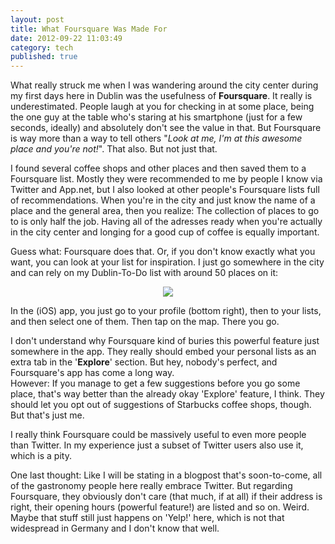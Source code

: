 ```yaml
---
layout: post
title: What Foursquare Was Made For
date: 2012-09-22 11:03:49
category: tech
published: true
---
```

What really struck me when I was wandering around the city center during my first days here in Dublin was the usefulness of **Foursquare**. It really is underestimated. People laugh at you for checking in at some place, being the one guy at the table who's staring at his smartphone (just for a few seconds, ideally) and absolutely don't see the value in that. But Foursquare is way more than a way to tell others "*Look at me, I'm at this awesome place and you're not!*". That also. But not just that.

I found several coffee shops and other places and then saved them to a Foursquare list. Mostly they were recommended to me by people I know via Twitter and App.net, but I also looked at other people's Foursquare lists full of recommendations. When you're in the city and just know the name of a place and the general area, then you realize: The collection of places to go to is only half the job. Having all of the adresses ready when you're actually in the city center and longing for a good cup of coffee is equally important.

Guess what: Foursquare does that. Or, if you don't know exactly what you want, you can look at your list for inspiration. I just go somewhere in the city and can rely on my Dublin-To-Do list with around 50 places on it: 

<p style="text-align: center;"><a href="http://blog.timmschoof.com/images/list.jpg"><img src="http://blog.timmschoof.com/images/list.jpg"/></a></p>

In the (iOS) app, you just go to your profile (bottom right), then to your lists, and then select one of them. Then tap on the map. There you go.

I don't understand why Foursquare kind of buries this powerful feature just somewhere in the app. They really should embed your personal lists as an extra tab in the '**Explore**' section. But hey, nobody's perfect, and Foursquare's app has come a long way.  
However: If you manage to get a few suggestions before you go some place, that's way better than the already okay 'Explore' feature, I think. They should let you opt out of suggestions of Starbucks coffee shops, though. But that's just me.  

I really think Foursquare could be massively useful to even more people than Twitter. In my experience just a subset of Twitter users also use it, which is a pity.

One last thought: Like I will be stating in a blogpost that's soon-to-come, all of the gastronomy people here really embrace Twitter. But regarding Foursquare, they obviously don't care (that much, if at all) if their address is right, their opening hours (powerful feature!) are listed and so on. Weird. Maybe that stuff still just happens on 'Yelp!' here, which is not that widespread in Germany and I don't know that well.